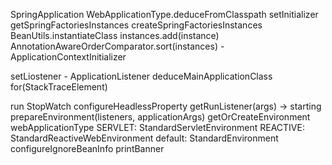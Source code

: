 SpringApplication
  WebApplicationType.deduceFromClasspath
  setInitializer
    getSpringFactoriesInstances
      createSpringFactoriesInstances
        BeanUtils.instantiateClass
        instances.add(instance)
      AnnotationAwareOrderComparator.sort(instances)
    - ApplicationContextInitializer
    
  setLiostener
    - ApplicationListener
  deduceMainApplicationClass
    for(StackTraceElement)

run
  StopWatch
  configureHeadlessProperty
  getRunListener(args) -> starting
  prepareEnvironment(listeners, applicationArgs)
    getOrCreateEnvironment
      webApplicationType
        SERVLET: StandardServletEnvironment
        REACTIVE: StandardReactiveWebEnvironment
        default: StandardEnvironment
  configureIgnoreBeanInfo
  printBanner














